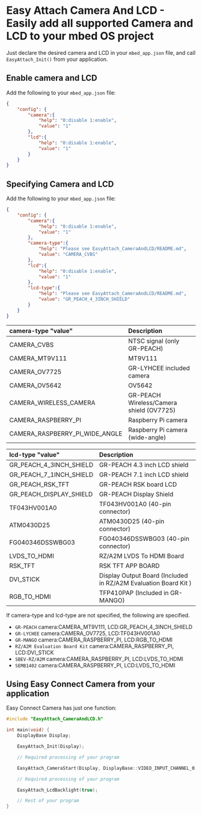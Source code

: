 # Easy Attach Camera And LCD - Easily add all supported Camera and LCD to your mbed OS project

Just declare the desired camera and LCD in your `mbed_app.json` file, and call `EasyAttach_Init()` from your application.

## Enable camera and LCD

Add the following to your ``mbed_app.json`` file:

```json
{
    "config": {
        "camera":{
            "help": "0:disable 1:enable",
            "value": "1"
        },
        "lcd":{
            "help": "0:disable 1:enable",
            "value": "1"
        }
    }
}
```

## Specifying Camera and LCD

Add the following to your ``mbed_app.json`` file:

```json
{
    "config": {
        "camera":{
            "help": "0:disable 1:enable",
            "value": "1"
        },
        "camera-type":{
            "help": "Please see EasyAttach_CameraAndLCD/README.md",
            "value": "CAMERA_CVBS"
        },
        "lcd":{
            "help": "0:disable 1:enable",
            "value": "1"
        },
        "lcd-type":{
            "help": "Please see EasyAttach_CameraAndLCD/README.md",
            "value": "GR_PEACH_4_3INCH_SHIELD"
        }
    }
}
```

| camera-type "value"           | Description                        |
|:------------------------------|:-----------------------------------|
| CAMERA_CVBS                   | NTSC signal (only GR-PEACH)        |
| CAMERA_MT9V111                | MT9V111                            |
| CAMERA_OV7725                 | GR-LYHCEE included camera          |
| CAMERA_OV5642                 | OV5642                             |
| CAMERA_WIRELESS_CAMERA        | GR-PEACH Wireless/Camera shield (OV7725) |
| CAMERA_RASPBERRY_PI           | Raspberry Pi camera                |
| CAMERA_RASPBERRY_PI_WIDE_ANGLE| Raspberry Pi camera (wide-angle)   |

| lcd-type "value"           | Description                        |
|:---------------------------|:-----------------------------------|
| GR_PEACH_4_3INCH_SHIELD    | GR-PEACH 4.3 inch LCD shield       |
| GR_PEACH_7_1INCH_SHIELD    | GR-PEACH 7.1 inch LCD shield       |
| GR_PEACH_RSK_TFT           | GR-PEACH RSK board LCD             |
| GR_PEACH_DISPLAY_SHIELD    | GR-PEACH Display Shield            |
| TF043HV001A0               | TF043HV001A0 (40-pin connector)    |
| ATM0430D25                 | ATM0430D25 (40-pin connector)      |
| FG040346DSSWBG03           | FG040346DSSWBG03 (40-pin connector)|
| LVDS_TO_HDMI               | RZ/A2M LVDS To HDMI Board          |
| RSK_TFT                    | RSK TFT APP BOARD                  |
| DVI_STICK                  | Display Output Board (Included in RZ/A2M Evaluation Board Kit ) |
| RGB_TO_HDMI                | TFP410PAP (Included in GR-MANGO)   |

If camera-type and lcd-type are not specified, the following are specified.
* ``GR-PEACH``    camera:CAMERA_MT9V111, LCD:GR_PEACH_4_3INCH_SHIELD  
* ``GR-LYCHEE``   camera:CAMERA_OV7725,  LCD:TF043HV001A0  
* ``GR-MANGO``    camera:CAMERA_RASPBERRY_PI,  LCD:RGB_TO_HDMI  
* ``RZ/A2M Evaluation Board Kit`` camera:CAMERA_RASPBERRY_PI, LCD:DVI_STICK
* ``SBEV-RZ/A2M`` camera:CAMERA_RASPBERRY_PI, LCD:LVDS_TO_HDMI
* ``SEMB1402``    camera:CAMERA_RASPBERRY_PI, LCD:LVDS_TO_HDMI


## Using Easy Connect Camera from your application

Easy Connect Camera has just one function:

```cpp
#include "EasyAttach_CameraAndLCD.h"

int main(void) {
    DisplayBase Display;

    EasyAttach_Init(Display);

    // Required processing of your program

    EasyAttach_CameraStart(Display, DisplayBase::VIDEO_INPUT_CHANNEL_0);

    // Required processing of your program

    EasyAttach_LcdBacklight(true);

    // Rest of your program
}
```
